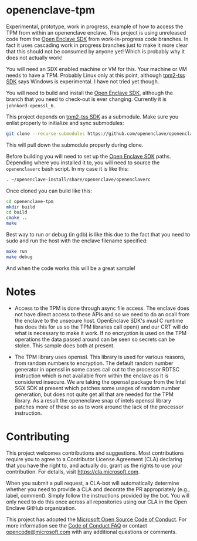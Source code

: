 # openenclave-tpm
Experimental, prototype, work in progress, example of how to access the TPM from within an openenclave enclave.
This project is using unreleased code from the [Open Enclave SDK](https://github.com/openenclave/openenclave) from work-in-progress code branches.
In fact it uses cascading work in progress branches just to make it more clear that this should not be consumed by anyone yet!
Which is probably why it does not actually work!

You will need an SDX enabled machine or VM for this.
Your machine or VM needs to have a TPM.
Probably Linux only at this point, although [tpm2-tss SDK](https://github.com/tpm2-software/tpm2-tss) says Windows is experimental.
I have not tried yet though.

You will need to build and install the [Open Enclave SDK](https://github.com/openenclave/openenclave), although the branch that you need to check-out is ever changing.
Currently it is `johnkord-openssl_6`.

This project depends on [tpm2-tss SDK](https://github.com/tpm2-software/tpm2-tss) as a submodule.
Make sure you enlist properly to initialize and sync submodules:

```bash
git clone --recurse-submodules https://github.com/openenclave/openenclave-tpm
```
This will pull down the submodule properly during clone.

Before building you will need to set up the [Open Enclave SDK](https://github.com/openenclave/openenclave) paths. Depending where you installed it to, you will need to source the `openenclaverc` bash script.
In my case it is like this:
```bash
. ~/openenclave-install/share/openenclave/openenclaverc
```

Once cloned you can build like this:
```bash
cd openenclave-tpm
mkdir build
cd build
cmake ..
make
```

Best way to run or debug (in gdb) is like this due to the fact that you need to sudo and run the host with the enclave filename specified:
```bash
make run
make debug
```

And when the code works this will be a great sample!

# Notes

* Access to the TPM is done through async file access. The enclave does not have direct access to these APIs and so we need to do an ocall from the enclave to the unsecure host. OpenEnclave SDK's musl C runtime has does this for us so the TPM libraries call open() and our CRT will do what is necessary to make it work. If no encryption is used on the TPM operations the data passed around can be seen so secrets can be stolen. This sample does both at present.

* The TPM library uses openssl. This library is used for various reasons, from
  random numbers to encryption. The default random number generator in openssl
  in some cases call out to the processor RDTSC instruction which is not
  available from within the enclave as it is considered insecure. We are taking
  the openssl package from the Intel SGX SDK at present which patches some
  usages of random number generation, but does not quite get all that are needed
  for the TPM library. As a result the openenclave snap of intels openssl
  library patches more of these so as to work around the lack of the processor
  instruction.

# Contributing

This project welcomes contributions and suggestions. Most contributions require you to
agree to a Contributor License Agreement (CLA) declaring that you have the right to,
and actually do, grant us the rights to use your contribution. For details, visit
https://cla.microsoft.com.

When you submit a pull request, a CLA-bot will automatically determine whether you need
to provide a CLA and decorate the PR appropriately (e.g., label, comment). Simply follow the
instructions provided by the bot. You will only need to do this once across all
repositories using our CLA in the Open Enclave GitHub organization.

This project has adopted the [Microsoft Open Source Code of Conduct](https://opensource.microsoft.com/codeofconduct/).
For more information see the [Code of Conduct FAQ](https://opensource.microsoft.com/codeofconduct/faq/)
or contact [opencode@microsoft.com](mailto:opencode@microsoft.com) with any additional questions or comments.
